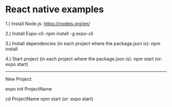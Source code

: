 # React native examples

1.) Install Node.js: 
https://nodejs.org/en/

2.) Install Expo-cli:
npm install -g expo-cli

3.) Install dependencies (in each project where the package.json is):
npm install

4.) Start project (in each project where the package.json is):
npm start (or: expo start)


---------------------------------

New Project:

expo init ProjectName

cd ProjectName
npm start (or: expo start)